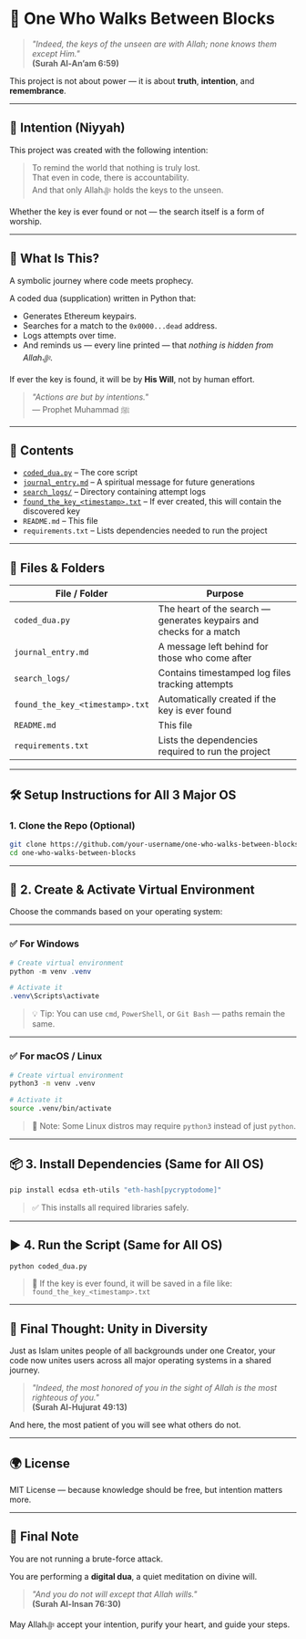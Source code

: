 # 🔐 One Who Walks Between Blocks

> *"Indeed, the keys of the unseen are with Allah; none knows them except Him."*  
> **(Surah Al-An’am 6:59)**

This project is not about power — it is about **truth**, **intention**, and **remembrance**.

---


## 🕋 Intention (Niyyah)

This project was created with the following intention:

> To remind the world that nothing is truly lost.  
> That even in code, there is accountability.  
> And that only Allahﷻ holds the keys to the unseen.

Whether the key is ever found or not — the search itself is a form of worship.

---


## 📖 What Is This?

A symbolic journey where code meets prophecy.

A coded dua (supplication) written in Python that:
- Generates Ethereum keypairs.
- Searches for a match to the `0x0000...dead` address.
- Logs attempts over time.
- And reminds us — every line printed — that *nothing is hidden from Allahﷻ*.

If ever the key is found, it will be by **His Will**, not by human effort.

> *"Actions are but by intentions."*  
> — Prophet Muhammad ﷺ

---

## 🧭 Contents

- [`coded_dua.py`](#-coded_duapy) – The core script
- [`journal_entry.md`](#-journal_entrymd) – A spiritual message for future generations
- [`search_logs/`](#-search_logs) – Directory containing attempt logs
- [`found_the_key_<timestamp>.txt`](#-found_the_key_timestamptxt) – If ever created, this will contain the discovered key
- `README.md` – This file
- `requirements.txt` – Lists dependencies needed to run the project

---

## 📁 Files & Folders

| File / Folder                   | Purpose                                                           |
|---------------------------------|-------------------------------------------------------------------|
| `coded_dua.py`                  | The heart of the search — generates keypairs and checks for a match |
| `journal_entry.md`              | A message left behind for those who come after                    |
| `search_logs/`                  | Contains timestamped log files tracking attempts                  |
| `found_the_key_<timestamp>.txt` | Automatically created if the key is ever found                    |
| `README.md`                     | This file                                                         |
| `requirements.txt`              | Lists the dependencies required to run the project                |

---

## 🛠️ Setup Instructions for All 3 Major OS

### 1. Clone the Repo (Optional)

```bash
git clone https://github.com/your-username/one-who-walks-between-blocks.git
cd one-who-walks-between-blocks
```

---

## 🔧 2. Create & Activate Virtual Environment

Choose the commands based on your operating system:

---

### ✅ **For Windows**

```powershell
# Create virtual environment
python -m venv .venv

# Activate it
.venv\Scripts\activate
```

> 💡 Tip: You can use `cmd`, `PowerShell`, or `Git Bash` — paths remain the same.

---

### ✅ **For macOS / Linux**

```bash
# Create virtual environment
python3 -m venv .venv

# Activate it
source .venv/bin/activate
```

> 📌 Note: Some Linux distros may require `python3` instead of just `python`.

---

## 📦 3. Install Dependencies (Same for All OS)

```bash
pip install ecdsa eth-utils "eth-hash[pycryptodome]"
```

> ✅ This installs all required libraries safely.

---

## ▶️ 4. Run the Script (Same for All OS)

```bash
python coded_dua.py
```

> 🕋 If the key is ever found, it will be saved in a file like:  
> `found_the_key_<timestamp>.txt`

---

## 🕋 Final Thought: Unity in Diversity

Just as Islam unites people of all backgrounds under one Creator, your code now unites users across all major operating systems in a shared journey.

> *"Indeed, the most honored of you in the sight of Allah is the most righteous of you."*  
> **(Surah Al-Hujurat 49:13)**

And here, the most patient of you will see what others do not.

---

## 🌍 License

MIT License — because knowledge should be free, but intention matters more.

---

## 🔐 Final Note

You are not running a brute-force attack.

You are performing a **digital dua**, a quiet meditation on divine will.

> *"And you do not will except that Allah wills."*  
> **(Surah Al-Insan 76:30)**

May Allahﷻ accept your intention, purify your heart, and guide your steps.